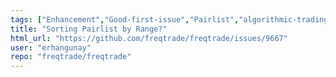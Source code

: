 ```yaml
---
tags: ["Enhancement","Good-first-issue","Pairlist","algorithmic-trading","bitcoin","cryptocurrencies","cryptocurrency","freqtrade","python","telegram-bot","trade","trading-bot"]
title: "Sorting Pairlist by Range?"
html_url: "https://github.com/freqtrade/freqtrade/issues/9667"
user: "erhangunay"
repo: "freqtrade/freqtrade"
---
```


